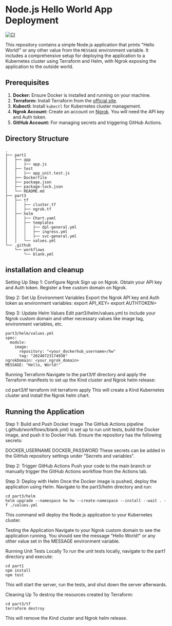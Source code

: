 # Node.js Hello World App Deployment
[![CI](https://github.com/testkam2018/hwdr/actions/workflows/blank.yml/badge.svg)](https://github.com/testkam2018/hwdr/actions/workflows/blank.yml)

This repository contains a simple Node.js application that prints "Hello World!" or any other value from the `MESSAGE` environment variable. It includes a comprehensive setup for deploying the application to a Kubernetes cluster using Terraform and Helm, with Ngrok exposing the application to the outside world.

## Prerequisites

1. **Docker:** Ensure Docker is installed and running on your machine.
2. **Terraform:** Install Terraform from the [official site](https://www.terraform.io/downloads.html).
3. **Kubectl:** Install `kubectl` for Kubernetes cluster management.
4. **Ngrok Account:** Create an account on [Ngrok](https://ngrok.com/). You will need the API key and Auth token.
5. **GitHub Account:** For managing secrets and triggering GitHub Actions.

## Directory Structure

```plaintext
.
├── part1
│   ├── app
│   │   ├── app.js
│   ├── test
│   │   ├── app_unit.test.js
│   ├── Dockerfile
│   ├── package.json
│   ├── package-lock.json
│   └── README.md
├── part3
│   ├── tf
│   │   ├── cluster.tf
│   │   ├── ngrok.tf
│   ├── helm
│   │   ├── Chart.yaml
│   │   ├── templates
│   │   │   ├── dpl-general.yml
│   │   │   ├── ingress.yml
│   │   │   ├── svc-general.yml
│   │   └── values.yml
└── .github
    └── workflows
        └── blank.yml

```
## installation and cleanup

Setting Up
Step 1: Configure Ngrok
Sign up on Ngrok.
Obtain your API key and Auth token.
Register a free custom domain on Ngrok.

Step 2: Set Up Environment Variables
Export the Ngrok API key and Auth token as environment variables:
export API_KEY=<your-ngrok-api-key>
export AUTHTOKEN=<your-ngrok-auth-token>

Step 3: Update Helm Values
Edit part3/helm/values.yml to include your Ngrok custom domain and other necessary values like image tag, environment variables, etc. 

```
part3/helm/values.yml
spec:
  module:
    image:
      repository: "<your_dockerhub_username>/hw"
      tag: "20240723174938"
ngrokDomain: <your_ngrok_domain>
MESSAGE: "Hello, World!"
```

Running Terraform
Navigate to the part3/tf directory and apply the Terraform manifests to set up the Kind cluster and Ngrok helm release:

cd part3/tf
terraform init
terraform apply
This will create a Kind Kubernetes cluster and install the Ngrok helm chart.

## Running the Application
Step 1: Build and Push Docker Image
The GitHub Actions pipeline (.github/workflows/blank.yml) is set up to run unit tests, build the Docker image, and push it to Docker Hub. Ensure the repository has the following secrets:

DOCKER_USERNAME
DOCKER_PASSWORD
These secrets can be added in the GitHub repository settings under "Secrets and variables".

Step 2: Trigger GitHub Actions
Push your code to the main branch or manually trigger the GitHub Actions workflow from the Actions tab.

Step 3: Deploy with Helm
Once the Docker image is pushed, deploy the application using Helm. Navigate to the part3/helm directory and run:

```
cd part3/helm
helm upgrade --namespace hw hw --create-namespace --install --wait . -f ./values.yml
```
This command will deploy the Node.js application to your Kubernetes cluster.

Testing the Application
Navigate to your Ngrok custom domain to see the application running. You should see the message "Hello World!" or any other value set in the MESSAGE environment variable.

Running Unit Tests Locally
To run the unit tests locally, navigate to the part1 directory and execute:

```
cd part1
npm install
npm test
```

This will start the server, run the tests, and shut down the server afterwards.

Cleaning Up
To destroy the resources created by Terraform:

```
cd part3/tf
terraform destroy
```
This will remove the Kind cluster and Ngrok helm release.